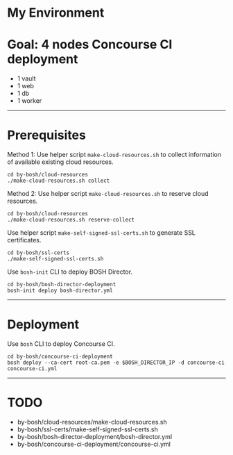 # My Environment

# Goal: 4 nodes Concourse CI deployment

* 1 vault
* 1 web
* 1 db
* 1 worker

---

# Prerequisites

Method 1: Use helper script `make-cloud-resources.sh` to collect information of available existing cloud resources.

```
cd by-bosh/cloud-resources
./make-cloud-resources.sh collect
```

Method 2: Use helper script `make-cloud-resources.sh` to reserve cloud resources.

```
cd by-bosh/cloud-resources
./make-cloud-resources.sh reserve-collect
```

Use helper script `make-self-signed-ssl-certs.sh` to generate SSL certificates.

```
cd by-bosh/ssl-certs
./make-self-signed-ssl-certs.sh
```

Use `bosh-init` CLI to deploy BOSH Director.

```
cd by-bosh/bosh-director-deployment
bosh-init deploy bosh-director.yml
```

---

# Deployment

Use `bosh` CLI to deploy Concourse CI.

```
cd by-bosh/concourse-ci-deployment
bosh deploy --ca-cert root-ca.pem -e $BOSH_DIRECTOR_IP -d concourse-ci concourse-ci.yml
```

---

# TODO

* by-bosh/cloud-resources/make-cloud-resources.sh
* by-bosh/ssl-certs/make-self-signed-ssl-certs.sh
* by-bosh/bosh-director-deployment/bosh-director.yml
* by-bosh/concourse-ci-deployment/concourse-ci.yml
